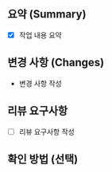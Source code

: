 ## 요약 (Summary)
<!-- 작업한 부분에 대한 간단한 요약을 작성하세요. -->
- [x] 작업 내용 요약

## 변경 사항 (Changes)
<!-- 기존과 비교했을 때 해당 PR에서 변경된 내용을 작성하세요. -->
<!-- 어떤 부분을 왜 수정했는지 구체적으로 기술하세요. -->
- 변경 사항 작성

## 리뷰 요구사항
<!-- 해당 PR에서 중점적으로 혹은 꼭 리뷰가 필요한 사항들을 작성하세요. --> 
<!-- 체크리스트, 특별한 주의 사항 등 자유 형식으로 기술하세요. -->
- [ ] 리뷰 요구사항 작성

## 확인 방법 (선택)
<!-- UI 구현 화면의 스크린샷, 기능 작동 스크린샷 등 작업 결과를 한 눈에 볼 수 있는 자료를 첨부하세요. -->
